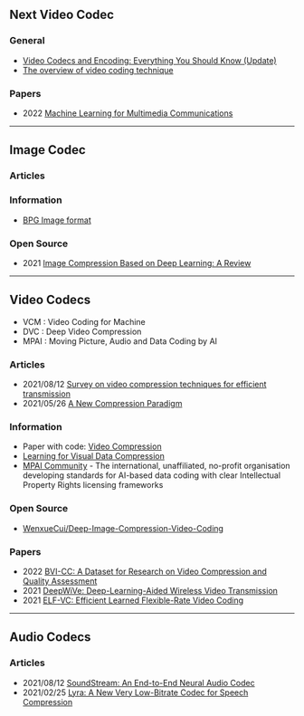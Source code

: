 ## Next Video Codec


### General
- [Video Codecs and Encoding: Everything You Should Know (Update)](https://www.wowza.com/blog/video-codecs-encoding)
- [The overview of video coding technique](https://towardsdatascience.com/the-overview-of-video-coding-technique-f650aed6c6a4)


### Papers
- 2022 [Machine Learning for Multimedia Communications](https://hal.inria.fr/hal-03541327/document)


----------------------------------------------------------------------------------------------
## Image Codec

### Articles


### Information
- [BPG Image format](https://bellard.org/bpg/)


### Open Source
- 2021 [Image Compression Based on Deep Learning: A Review](https://www.journalajrcos.com/index.php/AJRCOS/article/download/30193/56662)

----------------------------------------------------------------------------------------------
## Video Codecs
- VCM : Video Coding for Machine
- DVC : Deep Video Compression
- MPAI : Moving Picture, Audio and Data Coding by AI

### Articles
- 2021/08/12 [Survey on video compression techniques for efficient transmission](https://velog.io/@danielseo/Computer-Vision-Survey-on-video-compression-techniques-for-efficient-transmission)
- 2021/05/26 [A New Compression Paradigm](https://www.smpte.org/blog/a-new-compression-paradigm)


### Information
- Paper with code: [Video Compression](https://paperswithcode.com/task/video-compression/codeless)
- [Learning for Visual Data Compression](https://guolu-home.github.io/cvpr21-tutorial.html)
- [MPAI Community](https://mpai.community/) - The international, unaffiliated, no-profit organisation developing standards for AI-based data coding with clear Intellectual Property Rights licensing frameworks



### Open Source
- [WenxueCui/Deep-Image-Compression-Video-Coding](https://github.com/WenxueCui/Deep-Image-Compression-Video-Coding)


### Papers
- 2022 [BVI-CC: A Dataset for Research on Video Compression and Quality Assessment](https://www.frontiersin.org/articles/10.3389/frsip.2022.874200/full)
- 2021 [DeepWiVe: Deep-Learning-Aided Wireless Video Transmission](https://www.imperial.ac.uk/media/imperial-college/research-centres-and-groups/ipc-lab/deepwive.pdf)
- 2021 [ELF-VC: Efficient Learned Flexible-Rate Video Coding](https://www.wave.one/elf)

----------------------------------------------------------------------------------------------
## Audio Codecs


### Articles
- 2021/08/12 [SoundStream: An End-to-End Neural Audio Codec](https://ai.googleblog.com/2021/08/soundstream-end-to-end-neural-audio.html)
- 2021/02/25 [Lyra: A New Very Low-Bitrate Codec for Speech Compression](https://ai.googleblog.com/2021/02/lyra-new-very-low-bitrate-codec-for.html)

